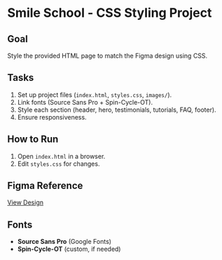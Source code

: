 # Smile School - CSS Styling Project  

## **Goal**  
Style the provided HTML page to match the Figma design using CSS.  

## **Tasks**  
1. Set up project files (`index.html`, `styles.css`, `images/`).  
2. Link fonts (Source Sans Pro + Spin-Cycle-OT).  
3. Style each section (header, hero, testimonials, tutorials, FAQ, footer).  
4. Ensure responsiveness.  

## **How to Run**  
1. Open `index.html` in a browser.  
2. Edit `styles.css` for changes.  

## **Figma Reference**  
[View Design](https://www.figma.com/file/...)  

## **Fonts**  
- **Source Sans Pro** (Google Fonts)  
- **Spin-Cycle-OT** (custom, if needed)  

